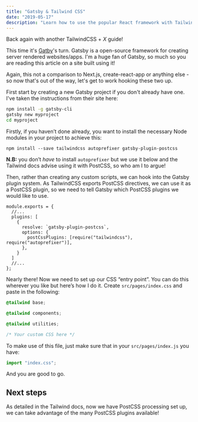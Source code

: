 ```yaml
---
title: "Gatsby & Tailwind CSS"
date: "2019-05-17"
description: "Learn how to use the popular React framework with Tailwind CSS"
---
```


Back again with another TailwindCSS + _X_ guide!

This time it's [Gatby](https://www.gatsbyjs.org/)'s turn. Gatsby is a open-source framework for creating server rendered websites/apps. I'm a huge fan of Gatsby, so much so you are reading this
article on a site built using it!

Again, this not a comparison to Next.js, create-react-app or anything else - so now that's out of the way, let's get to work hooking these two up.

First start by creating a new Gatsby project if you don't already have one. I've taken the instructions from their site here:

```bash
npm install -g gatsby-cli
gatsby new myproject
cd myproject
```

Firstly, if you haven’t done already, you want to install the necessary Node modules in your project to achieve this:

```
npm install --save tailwindcss autoprefixer gatsby-plugin-postcss
```

**N.B:** you don’t _have_ to install `autoprefixer` but we use it below and the Tailwind docs advise using it with PostCSS, so who am I to argue!

Then, rather than creating any custom scripts, we can hook into the Gatsby plugin system. As TailwindCSS exports PostCSS directives, we can use it as a PostCSS plugin, so we need to tell Gatsby which
PostCSS plugins we would like to use.

```
module.exports = {
  //...
  plugins: [
    {
      resolve: `gatsby-plugin-postcss`,
      options: {
        postCssPlugins: [require("tailwindcss"), require("autoprefixer")],
      },
    }
  ]
  //...
};
```

Nearly there! Now we need to set up our CSS “entry point”. You can do this wherever you like but here’s how I do it. Create `src/pages/index.css` and paste in the following:

```css
@tailwind base;

@tailwind components;

@tailwind utilities;

/* Your custom CSS here */
```

To make use of this file, just make sure that in your `src/pages/index.js` you have:

```javascript
import "index.css";
```

And you are good to go.

## Next steps

As detailed in the Tailwind docs, now we have PostCSS processing set up, we can take advantage of the many PostCSS plugins available!
